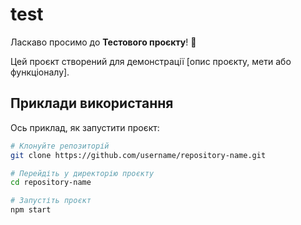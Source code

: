 # test

Ласкаво просимо до **Тестового проєкту**! 🎉

Цей проєкт створений для демонстрації [опис проєкту, мети або функціоналу].

## Приклади використання

Ось приклад, як запустити проєкт:

```bash
# Клонуйте репозиторій
git clone https://github.com/username/repository-name.git

# Перейдіть у директорію проєкту
cd repository-name

# Запустіть проєкт
npm start
